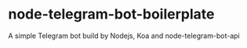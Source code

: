 # node-telegram-bot-boilerplate
A simple Telegram bot build by Nodejs, Koa and node-telegram-bot-api
